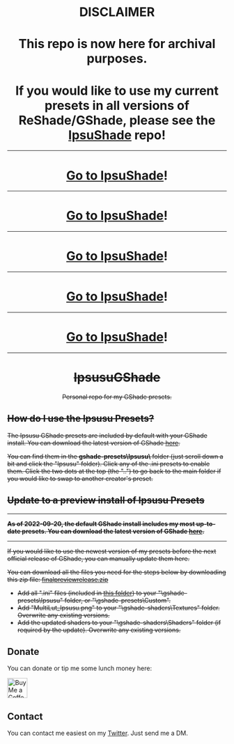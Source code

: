 <h1 align="center">DISCLAIMER</h1>
<h1 align="center"> This repo is now here for archival purposes.</h1> 
<h1 align="center"> If you would like to use my current presets in all versions of ReShade/GShade, please see the <a href="https://github.com/ipsusu/IpsuShade">IpsuShade<a> repo!</h1>

<hr>
<h1 align="center"><a href="https://github.com/ipsusu/IpsuShade">Go to IpsuShade<a>!</h1>
<hr>
<h1 align="center"><a href="https://github.com/ipsusu/IpsuShade">Go to IpsuShade<a>!</h1>
<hr>
<h1 align="center"><a href="https://github.com/ipsusu/IpsuShade">Go to IpsuShade<a>!</h1>
<hr>
<h1 align="center"><a href="https://github.com/ipsusu/IpsuShade">Go to IpsuShade<a>!</h1>
<hr>
<h1 align="center"><a href="https://github.com/ipsusu/IpsuShade">Go to IpsuShade<a>!</h1>
<hr>
<strike>
<p align="center">
  <h1 align="center">IpsusuGShade</h1>
  <p align="center">Personal repo for my GShade presets.</p>
  <p align="center">
  </p>
</p>

## How do I use the Ipsusu Presets?

The Ipsusu GShade presets are included by default with your GShade install. You can download the latest version of GShade <a href="https://github.com/Mortalitas/GShade/releases">here</a>.

You can find them in the <b>gshade-presets\Ipsusu\ </b> folder (just scroll down a bit and click the "Ipsusu" folder). Click any of the .ini presets to enable them.
Click the two dots at the top (the "..") to go back to the main folder if you would like to swap to another creator's preset.


## Update to a preview install of Ipsusu Presets

<hr>

<b>As of 2022-09-20, the default GShade install includes my most up-to-date presets. You can download the latest version of GShade <a href="https://github.com/Mortalitas/GShade/releases">here</a>.</b>

<hr>
<strike>
If you would like to use the newest version of my presets before the next official release of GShade, you can manually update them here.

You can download all the files you need for the steps below by downloading this zip file: <a href="https://github.com/ipsusu/IpsusuGShade/blob/master/preview%20release/finalpreviewrelease.zip" target="_blank">finalpreviewrelease.zip</a>

 
- Add all ".ini" files (included in <a href="https://github.com/ipsusu/IpsusuGShade/tree/master/preview%20release">this folder</a>) to your "\gshade-presets\Ipsusu" folder, or "\gshade-presets\Custom\".
- Add "MultiLut_Ipsusu.png" to your "\gshade-shaders\Textures" folder. Overwrite any existing versions.
- Add the updated shaders to your "\gshade-shaders\Shaders" folder (if required by the update). Overwrite any existing versions.
</strike>
</strike>

## Donate

You can donate or tip me some lunch money here:

<a href='https://ko-fi.com/ipsusu' target='_blank'><img height='35' style='border:0px;height:46px;' src='https://az743702.vo.msecnd.net/cdn/kofi3.png?v=0' border='0' alt='Buy Me a Coffee at ko-fi.com'/></a>
  
## Contact

You can contact me easiest on my <a href='https://twitter.com/ipsusu'>Twitter</a>. Just send me a DM.

